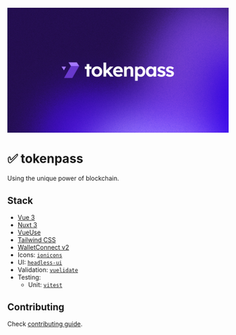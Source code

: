 ![gemcase](.github/banner.jpg)

# ✅ tokenpass

Using the unique power of blockchain.


## Stack
- [Vue 3](https://vuejs.org)
- [Nuxt 3](https://v3.nuxtjs.org)
- [VueUse](https://vueuse.org)
- [Tailwind CSS](https://tailwindcss.com)
- [WalletConnect v2](https://walletconnect.com)
- Icons: [`ionicons`](https://ionic.io/ionicons)
- UI: [`headless-ui`](https://headlessui.com/vue/menu)
- Validation: [`vuelidate`](https://vuelidate-next.netlify.app)
- Testing:
  - Unit: [`vitest`](https://vitest.dev)


## Contributing

Check [contributing guide](.github/CONTRIBUTING.md).

